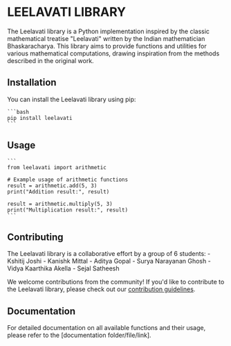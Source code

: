 # LEELAVATI LIBRARY

The Leelavati library is a Python implementation inspired by the classic mathematical treatise "Leelavati" written by 
the Indian mathematician Bhaskaracharya. This library aims to provide functions and utilities for various mathematical 
computations, drawing inspiration from the methods described in the original work.

## Installation
   You can install the Leelavati library using pip:

    ```bash
    pip install leelavati
    ```
## Usage
    ```
    from leelavati import arithmetic

    # Example usage of arithmetic functions
    result = arithmetic.add(5, 3)
    print("Addition result:", result)
    
    result = arithmetic.multiply(5, 3)
    print("Multiplication result:", result)
    ```
## Contributing
   The Leelavati library is a collaborative effort by a group of 6 students:
    - Kshitij Joshi
    - Kanishk Mittal
    - Aditya Gopal
    - Surya Narayanan Ghosh
    - Vidya Kaarthika Akella
    - Sejal Satheesh

   We welcome contributions from the community! 
   If you'd like to contribute to the Leelavati library, please check out our [contribution guidelines](CONTRIBUTING.md).

## Documentation
   For detailed documentation on all available functions and their usage, please refer to the [documentation folder/file/link].
